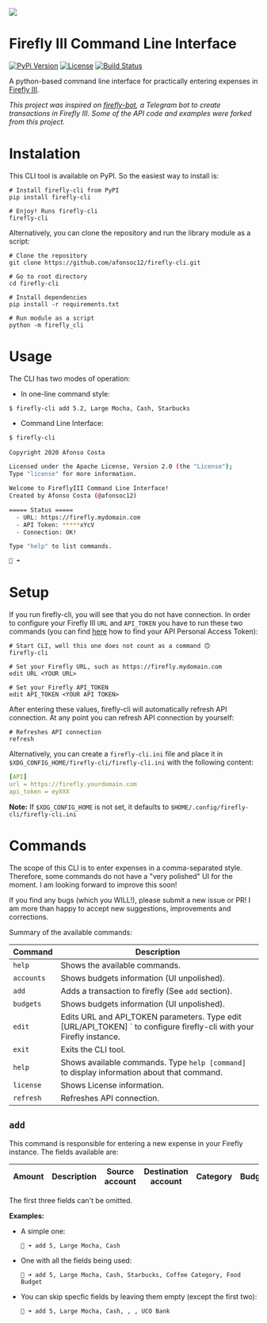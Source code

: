 ![](https://www.firefly-iii.org/static/img/logo-small-new.png)

# Firefly III Command Line Interface
[![PyPi Version](https://img.shields.io/pypi/v/firefly-cli.svg)](https://pypi.org/project/firefly-cli/)
[![License](https://img.shields.io/badge/License-Apache%202.0-blue.svg)](https://opensource.org/licenses/Apache-2.0)
[![Build Status](https://travis-ci.com/afonsoc12/firefly-cli.svg?branch=main)](https://travis-ci.com/afonsoc12/firefly-cli)

A python-based command line interface for practically entering expenses in [Firefly III](https://www.firefly-iii.org).

*This project was inspired on [firefly-bot](https://github.com/vjFaLk/firefly-bot), a Telegram bot to create transactions in Firefly III. Some of the API code and examples were forked from this project.*

# Instalation
This CLI tool is available on PyPI. So the easiest way to install is:
```shell
# Install firefly-cli from PyPI
pip install firefly-cli

# Enjoy! Runs firefly-cli
firefly-cli
```

Alternatively, you can clone the repository and run the library module as a script:
```shell
# Clone the repository
git clone https://github.com/afonsoc12/firefly-cli.git

# Go to root directory
cd firefly-cli

# Install dependencies
pip install -r requirements.txt

# Run module as a script
python -m firefly_cli
```

# Usage
The CLI has two modes of operation:
  - In one-line command style:
    
```shell
$ firefly-cli add 5.2, Large Mocha, Cash, Starbucks
```
  
  - Command Line Interface:
  
```bash
$ firefly-cli
    
Copyright 2020 Afonso Costa

Licensed under the Apache License, Version 2.0 (the "License");
Type "license" for more information.

Welcome to FireflyIII Command Line Interface!
Created by Afonso Costa (@afonsoc12)

===== Status =====
  - URL: https://firefly.mydomain.com
  - API Token: *****xYcV
  - Connection: OK!

Type "help" to list commands.

🐷 ➜
```

# Setup
If you run firefly-cli, you will see that you do not have connection.
In order to configure your Firefly III `URL` and `API_TOKEN` you have to run these two commands (you can find [here](https://docs.firefly-iii.org/firefly-iii/api/#personal-access-token) how to find your API Personal Access Token):

```shell
# Start CLI, well this one does not count as a command 🙃
firefly-cli

# Set your Firefly URL, such as https://firefly.mydomain.com
edit URL <YOUR URL>

# Set your Firefly API_TOKEN
edit API_TOKEN <YOUR API TOKEN>
```

After entering these values, firefly-cli will automatically refresh API connection. At any point you can refresh API connection by yourself:
```shell
# Refreshes API connection
refresh
```

Alternatively, you can create a `firefly-cli.ini` file and place it in `$XDG_CONFIG_HOME/firefly-cli/firefly-cli.ini` with the following content:
```yaml
[API]
url = https://firefly.yourdomain.com
api_token = eyXXX
```
**Note:** If `$XDG_CONFIG_HOME` is not set, it defaults to `$HOME/.config/firefly-cli/firefly-cli.ini`

# Commands
The scope of this CLI is to enter expenses in a comma-separated style. Therefore, some commands do not have a "very polished" UI for the moment. I am looking forward to improve this soon!

If you find any bugs (which you WILL!), please submit a new issue or PR! I am more than happy to accept new suggestions, improvements and corrections.

Summary of the available commands:

| Command  | Description                                                                                                                |
|----------|----------------------------------------------------------------------------------------------------------------------------|
| `help`     | Shows the available commands.                                                                                              |
| `accounts` | Shows budgets information (UI unpolished).                                                                                  |
| `add`      | Adds a transaction to firefly (See `add` section).                                                              |
| `budgets`  | Shows budgets information (UI unpolished).                                                                                  |
| `edit`     | Edits URL and API_TOKEN parameters. Type edit [URL/API_TOKEN] <VALUE>` to configure firefly-cli with your Firefly instance. |
| `exit`     | Exits the CLI tool.                                                                                                        |
| `help`     | Shows available commands. Type `help [command]` to display information about that command.                                   |
| `license`  | Shows License information.                                                                                                 |
| `refresh`  | Refreshes API connection.                                                                                                  |
## `add`
This command is responsible for entering a new expense in your Firefly instance.
The fields available are: 

| Amount | Description | Source account | Destination account | Category | Budget |
|:------:|:-----------:|:--------------:|:-------------------:|:--------:|:------:|

The first three fields can't be omitted.

**Examples:**
- A simple one:
  ```shell
  🐷 ➜ add 5, Large Mocha, Cash
  ```

- One with all the fields being used:
  ```shell
  🐷 ➜ add 5, Large Mocha, Cash, Starbucks, Coffee Category, Food Budget
  ```

- You can skip specfic fields by leaving them empty (except the first two):
  ```shell
  🐷 ➜ add 5, Large Mocha, Cash, , , UCO Bank
  ``` 

